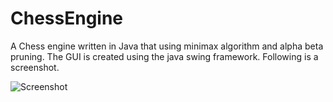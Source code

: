 # ChessEngine
A Chess engine written in Java that using minimax algorithm and alpha beta pruning. The GUI is created using the java swing framework. Following is a screenshot.

![Screenshot]({{site.baseurl}}/http://dipankarjana.com/wp-content/uploads/screenshots/chess.jpg)
